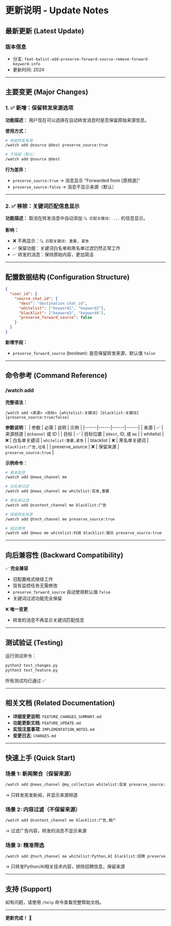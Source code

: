 # 更新说明 - Update Notes

## 最新更新 (Latest Update)

### 版本信息
- 分支: `feat-kwlist-add-preserve-forward-source-remove-forward-keyword-info`
- 更新时间: 2024

---

## 主要变更 (Major Changes)

### 1. ✅ 新增：保留转发来源选项

**功能描述：**
用户现在可以选择在自动转发消息时是否保留原始来源信息。

**使用方式：**
```bash
# 保留转发来源
/watch add @source @dest preserve_source:true

# 不保留（默认）
/watch add @source @dest
```

**行为差异：**
- `preserve_source:true` → 消息显示 "Forwarded from [原频道]"
- `preserve_source:false` → 消息不显示来源（默认）

---

### 2. ✅ 移除：关键词匹配信息显示

**功能描述：**
取消在转发消息中自动添加 `🔍 匹配关键词: ...` 的信息显示。

**影响：**
- ❌ 不再显示：`🔍 匹配关键词: 重要, 紧急`
- ✅ 保留功能：关键词白名单和黑名单过滤仍然正常工作
- ✅ 转发的消息：保持原始内容，更加简洁

---

## 配置数据结构 (Configuration Structure)

```json
{
  "user_id": {
    "source_chat_id": {
      "dest": "destination_chat_id",
      "whitelist": ["keyword1", "keyword2"],
      "blacklist": ["keyword3", "keyword4"],
      "preserve_forward_source": false
    }
  }
}
```

**新增字段：**
- `preserve_forward_source` (boolean): 是否保留转发来源，默认值 `false`

---

## 命令参考 (Command Reference)

### /watch add

**完整语法：**
```
/watch add <来源> <目标> [whitelist:关键词] [blacklist:关键词] [preserve_source:true/false]
```

**参数说明：**
| 参数 | 必需 | 说明 | 示例 |
|------|------|------|------|
| 来源 | ✅ | 来源频道 | `@channel` 或 ID |
| 目标 | ✅ | 目标位置 | `@dest`, ID, 或 `me` |
| whitelist | ❌ | 白名单关键词 | `whitelist:重要,紧急` |
| blacklist | ❌ | 黑名单关键词 | `blacklist:广告,垃圾` |
| preserve_source | ❌ | 保留来源 | `preserve_source:true` |

**示例命令：**
```bash
# 基本监控
/watch add @news_channel me

# 白名单过滤
/watch add @news_channel me whitelist:突发,重要

# 黑名单过滤
/watch add @content_channel me blacklist:广告

# 保留转发来源
/watch add @tech_channel me preserve_source:true

# 组合使用
/watch add @news me whitelist:科技 blacklist:娱乐 preserve_source:true
```

---

## 向后兼容性 (Backward Compatibility)

✅ **完全兼容**
- 旧配置格式继续工作
- 现有监控任务无需修改
- `preserve_forward_source` 自动使用默认值 `false`
- 关键词过滤功能完全保留

❌ **唯一变更**
- 转发的消息不再显示关键词匹配信息

---

## 测试验证 (Testing)

运行测试命令：
```bash
python3 test_changes.py
python3 test_feature.py
```

所有测试均已通过 ✅

---

## 相关文档 (Related Documentation)

- **详细变更说明**: `FEATURE_CHANGES_SUMMARY.md`
- **功能更新文档**: `FEATURE_UPDATE.md`
- **实现注意事项**: `IMPLEMENTATION_NOTES.md`
- **变更日志**: `CHANGES.md`

---

## 快速上手 (Quick Start)

### 场景 1: 新闻聚合（保留来源）
```bash
/watch add @news_channel @my_collection whitelist:突发 preserve_source:true
```
→ 只转发突发新闻，并显示来源频道

### 场景 2: 内容过滤（不保留来源）
```bash
/watch add @content_channel me blacklist:广告,推广
```
→ 过滤广告内容，转发的消息不显示来源

### 场景 3: 精准筛选
```bash
/watch add @tech_channel me whitelist:Python,AI blacklist:招聘 preserve_source:true
```
→ 只转发Python/AI相关技术内容，排除招聘信息，保留来源

---

## 支持 (Support)

如有问题，请使用 `/help` 命令查看完整帮助文档。

---

**更新完成！** 🎉
